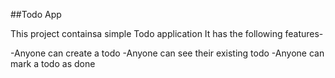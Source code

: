 ##Todo App

This project containsa simple Todo application
It has the following features-

-Anyone can create a todo
-Anyone can see their existing todo
-Anyone can mark a todo as done
